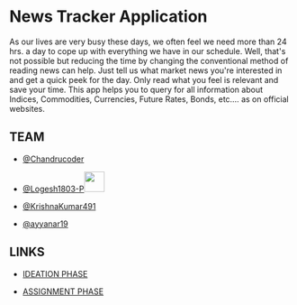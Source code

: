 # News Tracker Application

As our lives are very busy these days, we often feel we need more than 24 hrs. a day to cope up with everything we have in our schedule. Well, that's not possible but reducing the time by changing the conventional method of reading news can help. Just tell us what market news you're interested in and get a quick peek for the day. Only read what you feel is relevant and save your time. This app helps you to query for all information about Indices, Commodities, Currencies, Future Rates, Bonds, etc.… as on official websites.

## TEAM

- [@Chandrucoder](https://github.com/Chandrucoder)

- [@Logesh1803-P](https://github.com/Logesh1803-P)<img src="https://cdn-icons-png.flaticon.com/512/5065/5065181.png" width="36px">

- [@KrishnaKumar491](https://github.com/KrishnaKumar491)

- [@ayyanar19](https://github.com/ayyanar19)

## LINKS
- [IDEATION PHASE](https://github.com/IBM-EPBL/IBM-Project-13534-1659520517/tree/main/Ideation%20phase)

- [ASSIGNMENT PHASE](https://github.com/IBM-EPBL/IBM-Project-13534-1659520517/tree/main/Assignments)
